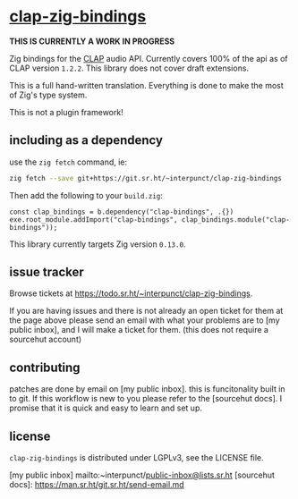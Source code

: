 # [clap-zig-bindings]

**THIS IS CURRENTLY A WORK IN PROGRESS**

Zig bindings for the [CLAP] audio API. Currently covers 100% of the api as of
CLAP version `1.2.2`. This library does not cover draft extensions.

This is a full hand-written translation. Everything is done to make the most of
Zig's type system.

This is not a plugin framework!

## including as a dependency

use the `zig fetch` command, ie:

```sh
zig fetch --save git+https://git.sr.ht/~interpunct/clap-zig-bindings
```

Then add the following to your `build.zig`:

```zig
const clap_bindings = b.dependency("clap-bindings", .{})
exe.root_module.addImport("clap-bindings", clap_bindings.module("clap-bindings"));
```

This library currently targets Zig version `0.13.0`.

## issue tracker

Browse tickets at <https://todo.sr.ht/~interpunct/clap-zig-bindings>.

If you are having issues and there is not already an open ticket for them at the
page above please send an email with what your problems are to [my public inbox],
and I will make a ticket for them. (this
does not require a sourcehut account)

## contributing

patches are done by email on [my public inbox]. this is funcitonality built in
to git. If this workflow is new to you please refer to the [sourcehut docs]. I
promise that it is quick and easy to learn and set up.

## license

`clap-zig-bindings` is distributed under LGPLv3, see the LICENSE file.

[clap-zig-bindings]: https://sr.ht/~interpunct/clap-zig-bindings/
[CLAP]: https://cleveraudio.org
[my public inbox] mailto:~interpunct/public-inbox@lists.sr.ht
[sourcehut docs]: https://man.sr.ht/git.sr.ht/send-email.md

